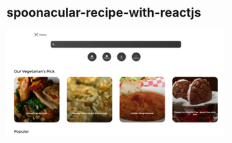 # spoonacular-recipe-with-reactjs

![preview image](https://github.com/yaroofie/recipe-reactjs-spoonacularapi/raw/master/preview.png)
